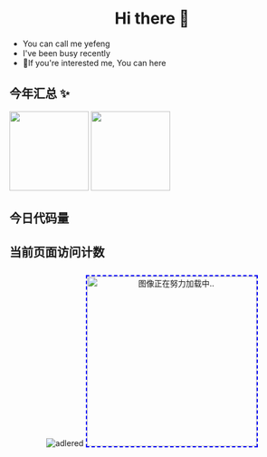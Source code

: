
<h1  align="center">Hi there 👋</h1>

- You can call me yefeng
- I've been busy recently
- 💬If you're interested me, You can here

## 今年汇总 ✨
<div>
 <img align="" height="140px" src="https://github-readme-stats.vercel.app/api?username=lengyingmofeng&hide_title=true&hide_border=tru&show_icons=false&include_all_commits=true&line_height=21&bg_color=0000&text_color=8A919F&locale=cn" /> 
 <img align="" height="140px" src="https://github-readme-stats.vercel.app/api/top-langs/?username=lengyingmofeng&hide_title=true&hide=html&layout=compact&bg_color=0000&text_color=8A919F&locale=cn" />

</div>

## 今日代码量

<!--START_SECTION:waka-->


<!--END_SECTION:waka-->


## 当前页面访问计数

<div align="center">
 
 ![adlered](https://count.getloli.com/get/@lengyingmofeng)
<img  src="https://raw.githubusercontent.com/lengyingmofeng/imgs/main/imgs/pc.gif" alt="图像正在努力加载中.." style="width: 300px; height: 300px; display: init-block ;margin:10px auto;border:2px dashed blue;"/>
</div>



